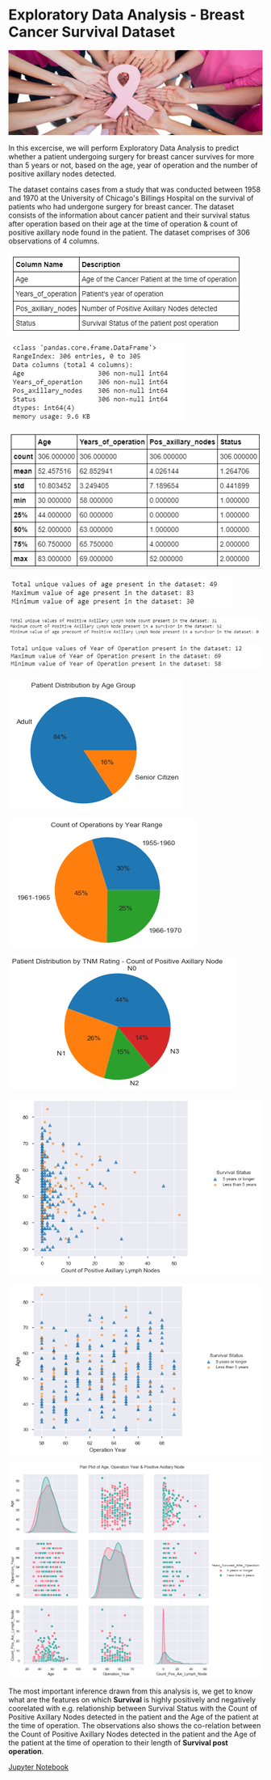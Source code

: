 # Exploratory Data Analysis - Breast Cancer Survival Dataset

![images.jpeg](BCS_Images/BC1.jpeg)

In this excercise, we will perform Exploratory Data Analysis to predict whether a patient undergoing surgery for breast cancer survives for more than 5 years or not, based on the age, year of operation and the number of positive axillary nodes detected.

The dataset contains cases from a study that was conducted between 1958 and 1970 at the University of Chicago's Billings Hospital on the survival of patients who had undergone surgery for breast cancer. The dataset consists of the information about cancer patient and their survival status after operation based on their age at the time of operation & count of positive axillary node found in the patient. The dataset comprises of 306 observations of 4 columns.

![images.jpeg](BCS_Images/Data_Attributes.PNG)

![images.jpeg](BCS_Images/Data_Info.PNG)

![images.jpeg](BCS_Images/Data_Describe.PNG)

![images.jpeg](BCS_Images/U1.PNG)

![images.jpeg](BCS_Images/U2.PNG)

![images.jpeg](BCS_Images/U3.PNG)

![images.jpeg](BCS_Images/PD_AG.PNG)

![images.jpeg](BCS_Images/PD_Y.PNG)

![images.jpeg](BCS_Images/PD_N.PNG)

![images.jpeg](BCS_Images/A_CN.PNG)

![images.jpeg](BCS_Images/A_Y.PNG)

![images.jpeg](BCS_Images/PP.png)

The most important inference drawn from this analysis is, we get to know what are the features on which __Survival__ is highly positively and negatively coorelated with e.g. relationship between Survival Status with the Count of Positive Axillary Nodes detected in the patient and the Age of the patient at the time of operation. The observations also shows the co-relation between the Count of Positive Axillary Nodes detected in the patient and the Age of the patient at the time of operation to their length of __Survival post operation__.

[Jupyter Notebook](./EDA_Breast_Cancer_Survival_Notebook.ipynb)

